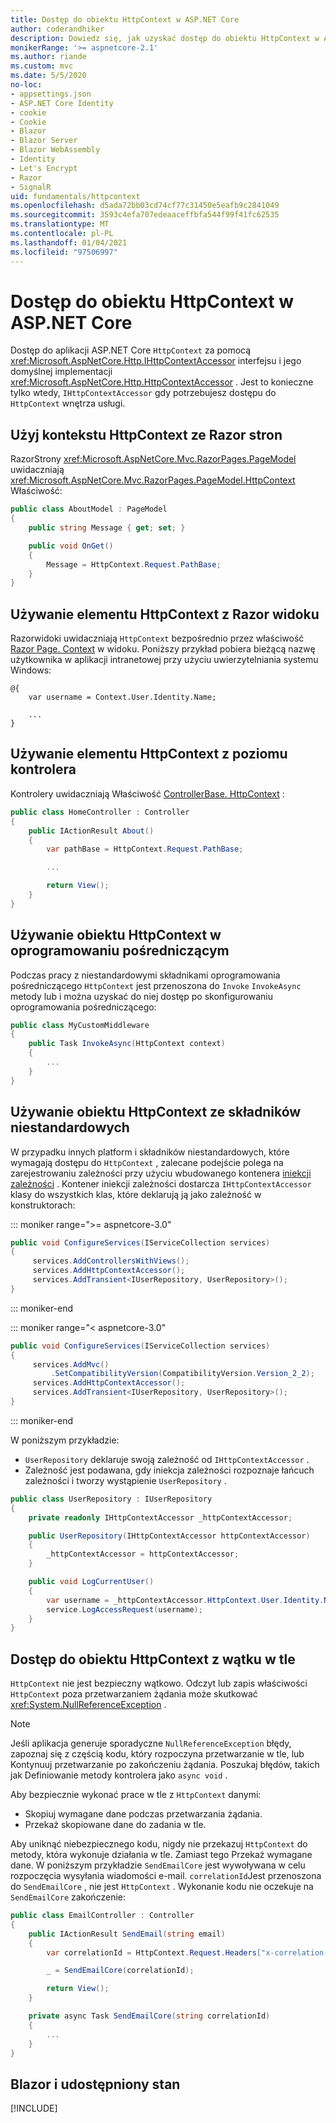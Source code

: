 ```yaml
---
title: Dostęp do obiektu HttpContext w ASP.NET Core
author: coderandhiker
description: Dowiedz się, jak uzyskać dostęp do obiektu HttpContext w ASP.NET Core.
monikerRange: '>= aspnetcore-2.1'
ms.author: riande
ms.custom: mvc
ms.date: 5/5/2020
no-loc:
- appsettings.json
- ASP.NET Core Identity
- cookie
- Cookie
- Blazor
- Blazor Server
- Blazor WebAssembly
- Identity
- Let's Encrypt
- Razor
- SignalR
uid: fundamentals/httpcontext
ms.openlocfilehash: d5ada72bb03cd74cf77c31450e5eafb9c2841049
ms.sourcegitcommit: 3593c4efa707edeaaceffbfa544f99f41fc62535
ms.translationtype: MT
ms.contentlocale: pl-PL
ms.lasthandoff: 01/04/2021
ms.locfileid: "97506997"
---
```

# <a name="access-httpcontext-in-aspnet-core"></a>Dostęp do obiektu HttpContext w ASP.NET Core

Dostęp do aplikacji ASP.NET Core `HttpContext` za pomocą <xref:Microsoft.AspNetCore.Http.IHttpContextAccessor> interfejsu i jego domyślnej implementacji <xref:Microsoft.AspNetCore.Http.HttpContextAccessor> . Jest to konieczne tylko wtedy, `IHttpContextAccessor` gdy potrzebujesz dostępu do `HttpContext` wnętrza usługi.

## <a name="use-httpcontext-from-no-locrazor-pages"></a>Użyj kontekstu HttpContext ze Razor stron

RazorStrony <xref:Microsoft.AspNetCore.Mvc.RazorPages.PageModel> uwidaczniają <xref:Microsoft.AspNetCore.Mvc.RazorPages.PageModel.HttpContext> Właściwość:

```csharp
public class AboutModel : PageModel
{
    public string Message { get; set; }

    public void OnGet()
    {
        Message = HttpContext.Request.PathBase;
    }
}
```

## <a name="use-httpcontext-from-a-no-locrazor-view"></a>Używanie elementu HttpContext z Razor widoku

Razorwidoki uwidaczniają `HttpContext` bezpośrednio przez właściwość [ Razor Page. Context](xref:Microsoft.AspNetCore.Mvc.Razor.RazorPage.Context) w widoku. Poniższy przykład pobiera bieżącą nazwę użytkownika w aplikacji intranetowej przy użyciu uwierzytelniania systemu Windows:

```cshtml
@{
    var username = Context.User.Identity.Name;
    
    ...
}
```

## <a name="use-httpcontext-from-a-controller"></a>Używanie elementu HttpContext z poziomu kontrolera

Kontrolery uwidaczniają Właściwość [ControllerBase. HttpContext](xref:Microsoft.AspNetCore.Mvc.ControllerBase.HttpContext) :

```csharp
public class HomeController : Controller
{
    public IActionResult About()
    {
        var pathBase = HttpContext.Request.PathBase;

        ...

        return View();
    }
}
```

## <a name="use-httpcontext-from-middleware"></a>Używanie obiektu HttpContext w oprogramowaniu pośredniczącym

Podczas pracy z niestandardowymi składnikami oprogramowania pośredniczącego `HttpContext` jest przenoszona do `Invoke` `InvokeAsync` metody lub i można uzyskać do niej dostęp po skonfigurowaniu oprogramowania pośredniczącego:

```csharp
public class MyCustomMiddleware
{
    public Task InvokeAsync(HttpContext context)
    {
        ...
    }
}
```

## <a name="use-httpcontext-from-custom-components"></a>Używanie obiektu HttpContext ze składników niestandardowych

W przypadku innych platform i składników niestandardowych, które wymagają dostępu do `HttpContext` , zalecane podejście polega na zarejestrowaniu zależności przy użyciu wbudowanego kontenera [iniekcji zależności](xref:fundamentals/dependency-injection) . Kontener iniekcji zależności dostarcza `IHttpContextAccessor` klasy do wszystkich klas, które deklarują ją jako zależność w konstruktorach:

::: moniker range=">= aspnetcore-3.0"

```csharp
public void ConfigureServices(IServiceCollection services)
{
     services.AddControllersWithViews();
     services.AddHttpContextAccessor();
     services.AddTransient<IUserRepository, UserRepository>();
}
```

::: moniker-end

::: moniker range="< aspnetcore-3.0"

```csharp
public void ConfigureServices(IServiceCollection services)
{
     services.AddMvc()
         .SetCompatibilityVersion(CompatibilityVersion.Version_2_2);
     services.AddHttpContextAccessor();
     services.AddTransient<IUserRepository, UserRepository>();
}
```

::: moniker-end

W poniższym przykładzie:

* `UserRepository` deklaruje swoją zależność od `IHttpContextAccessor` .
* Zależność jest podawana, gdy iniekcja zależności rozpoznaje łańcuch zależności i tworzy wystąpienie `UserRepository` .

```csharp
public class UserRepository : IUserRepository
{
    private readonly IHttpContextAccessor _httpContextAccessor;

    public UserRepository(IHttpContextAccessor httpContextAccessor)
    {
        _httpContextAccessor = httpContextAccessor;
    }

    public void LogCurrentUser()
    {
        var username = _httpContextAccessor.HttpContext.User.Identity.Name;
        service.LogAccessRequest(username);
    }
}
```

## <a name="httpcontext-access-from-a-background-thread"></a>Dostęp do obiektu HttpContext z wątku w tle

`HttpContext` nie jest bezpieczny wątkowo. Odczyt lub zapis właściwości `HttpContext` poza przetwarzaniem żądania może skutkować <xref:System.NullReferenceException> .

> [!NOTE]
> Jeśli aplikacja generuje sporadyczne `NullReferenceException` błędy, zapoznaj się z częścią kodu, który rozpoczyna przetwarzanie w tle, lub Kontynuuj przetwarzanie po zakończeniu żądania. Poszukaj błędów, takich jak Definiowanie metody kontrolera jako `async void` .

Aby bezpiecznie wykonać prace w tle z `HttpContext` danymi:

* Skopiuj wymagane dane podczas przetwarzania żądania.
* Przekaż skopiowane dane do zadania w tle.

Aby uniknąć niebezpiecznego kodu, nigdy nie przekazuj `HttpContext` do metody, która wykonuje działania w tle. Zamiast tego Przekaż wymagane dane. W poniższym przykładzie `SendEmailCore` jest wywoływana w celu rozpoczęcia wysyłania wiadomości e-mail. `correlationId`Jest przenoszona do `SendEmailCore` , nie jest `HttpContext` . Wykonanie kodu nie oczekuje na `SendEmailCore` zakończenie:

```csharp
public class EmailController : Controller
{
    public IActionResult SendEmail(string email)
    {
        var correlationId = HttpContext.Request.Headers["x-correlation-id"].ToString();

        _ = SendEmailCore(correlationId);

        return View();
    }

    private async Task SendEmailCore(string correlationId)
    {
        ...
    }
}
```

## <a name="no-locblazor-and-shared-state"></a>Blazor i udostępniony stan

[!INCLUDE[](~/blazor/includes/security/blazor-shared-state.md)]
